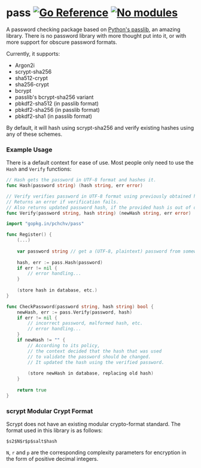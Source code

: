 # pass [![Go Reference](https://pkg.go.dev/badge/github.com/pchchv/pass.svg)](https://pkg.go.dev/github.com/pchchv/pass) [![No modules](https://www.devever.net/~hl/f/no-modules2.svg)](https://www.devever.net/~hl/gomod)

A password checking package based on [Python's passlib](https://pypi.org/project/passlib/), an amazing library. There is no password library with more thought put into it, or with more support for obscure password formats.

Currently, it supports:

  - Argon2i
  - scrypt-sha256
  - sha512-crypt
  - sha256-crypt
  - bcrypt
  - passlib's bcrypt-sha256 variant
  - pbkdf2-sha512 (in passlib format)
  - pbkdf2-sha256 (in passlib format)
  - pbkdf2-sha1 (in passlib format)

By default, it will hash using scrypt-sha256 and verify existing hashes using any of these schemes.

### Example Usage

There is a default context for ease of use.
Most people only need to use the `Hash` and `Verify` functions:

```go
// Hash gets the password in UTF-8 format and hashes it.
func Hash(password string) (hash string, err error)

// Verify verifies password in UTF-8 format using previously obtained hash.
// Returns an error if verification fails.
// Also returns updated password hash, if the provided hash is out of date.
func Verify(password string, hash string) (newHash string, err error)
```

```go
import "gopkg.in/pchchv/pass"

func Register() {
    (...)
  
    var password string // get a (UTF-8, plaintext) password from somewhere
  
    hash, err := pass.Hash(password)
    if err != nil {
        // error handling...
    }
    
    (store hash in database, etc.)
}

func CheckPassword(password string, hash string) bool {
    newHash, err := pass.Verify(password, hash)
    if err != nil {
        // incorrect password, malformed hash, etc.
        // error handling...
    }
    if newHash != "" {
        // According to its policy,
        // the context decided that the hash that was used
        // to validate the password should be changed.
        // It updated the hash using the verified password.
        
        (store newHash in database, replacing old hash)
    }
    
    return true
}
```

### scrypt Modular Crypt Format

Scrypt does not have an existing modular crypto-format standard. The format used in this library is as follows:

    $s2$N$r$p$salt$hash

`N`, `r` and `p` are the corresponding complexity parameters for encryption in the form of positive decimal integers.